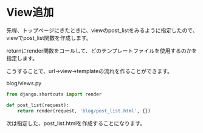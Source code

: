 # View追加

先程、トップページにきたときに、viewのpost_listをみるように指定したので、viewでpost_list関数を作成します。

returnにrender関数をコールして、どのテンプレートファイルを使用するのかを指定します。

こうすることで、url→view→templateの流れを作ることができます。

blog/views.py
```python:blog/views.py
from django.shortcuts import render

def post_list(request):
    return render(request, 'blog/post_list.html', {})
```

次は指定した、post_list.htmlを作成することになります。

